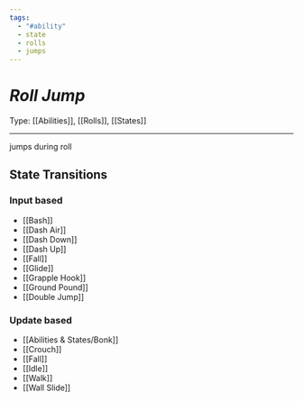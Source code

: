 ```yaml
---
tags:
  - "#ability"
  - state
  - rolls
  - jumps
---
```

# _Roll Jump_

Type: [[Abilities]], [[Rolls]], [[States]]

----


jumps during roll


## State Transitions

### Input based

* [[Bash]]
* [[Dash Air]]
* [[Dash Down]]
* [[Dash Up]]
* [[Fall]]
* [[Glide]]
* [[Grapple Hook]]
* [[Ground Pound]]
* [[Double Jump]]

### Update based

* [[Abilities & States/Bonk]]
* [[Crouch]]
* [[Fall]]
* [[Idle]]
* [[Walk]]
* [[Wall Slide]]